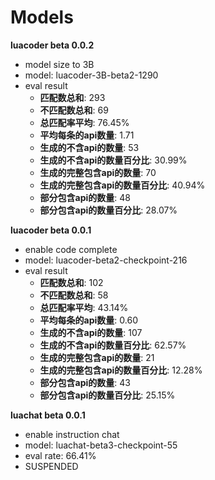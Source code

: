 # Models 

**luacoder beta 0.0.2**
- model size to 3B
- model: luacoder-3B-beta2-1290
- eval result
    - **匹配数总和**: 293
    - **不匹配数总和**: 69
    - **总匹配率平均**: 76.45%
    - **平均每条的api数量**: 1.71
    - **生成的不含api的数量**: 53
    - **生成的不含api的数量百分比**: 30.99%
    - **生成的完整包含api的数量**: 70
    - **生成的完整包含api的数量百分比**: 40.94%
    - **部分包含api的数量**: 48
    - **部分包含api的数量百分比**: 28.07%

**luacoder beta 0.0.1**
- enable code complete
- model: luacoder-beta2-checkpoint-216
- eval result
    - **匹配数总和**: 102
    - **不匹配数总和**: 58
    - **总匹配率平均**: 43.14%
    - **平均每条的api数量**: 0.60
    - **生成的不含api的数量**: 107
    - **生成的不含api的数量百分比**: 62.57%
    - **生成的完整包含api的数量**: 21
    - **生成的完整包含api的数量百分比**: 12.28%
    - **部分包含api的数量**: 43
    - **部分包含api的数量百分比**: 25.15%


**luachat beta 0.0.1**
- enable instruction chat
- model: luachat-beta3-checkpoint-55
- eval rate: 66.41%
- SUSPENDED
